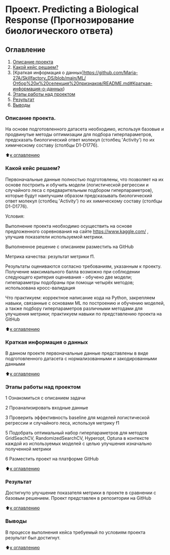 # Проект. Predicting a Biological Response (Прогнозирование биологического ответа)

## Оглавление
1. [Описание проекта](https://github.com/Maria-27A/Skillfactory_DS/blob/main/ML/Отбор%20и%20селекция%20признаков/README.md#Описание-проекта)
2. [Какой кейс решаем?](https://github.com/Maria-27A/Skillfactory_DS/blob/main/ML/Отбор%20и%20селекция%20признаков/README.md#Какой-кейс-решаем)
3. [Краткая информация о данных]https://github.com/Maria-27A/Skillfactory_DS/blob/main/ML/Отбор%20и%20селекция%20признаков/README.md#Краткая-информация-о-данных)
4. [Этапы работы над проектом](https://github.com/Maria-27A/Skillfactory_DS/blob/main/ML/Отбор%20и%20селекция%20признаков/README.md#Этапы-работы-над-проектом)
5. [Результат](https://github.com/Maria-27A/Skillfactory_DS/blob/main/ML/Отбор%20и%20селекция%20признаков/README.md#Результат)
6. [Выводы](https://github.com/Maria-27A/Skillfactory_DS/blob/main/ML/Отбор%20и%20селекция%20признаков/README.md#Выводы)

### Описание проекта.
На основе подготовленного датасета необходимо, используя базовые и продвинутые методы оптимизации для подбора гиперпараметров, предсказать биологический ответ молекул (столбец 'Activity') по их химическому составу (столбцы D1-D1776).

:arrow_up:[к оглавлению](https://github.com/Maria-27A/Skillfactory_DS/tree/main/ML/Отбор%20и%20селекция%20признаков/README.md#Оглавление)

### Какой кейс решаем?
Первоначальные данные полностью подготовлены, что позволяет на их основе построить и обучить модели (логистической регрессии и случайного леса с предварительным подбором гиперпараметров), которые будут наилучшим образом предсказывать биологический ответ молекул (столбец 'Activity') по их химическому составу (столбцы D1-D1776).

Условия:

Выполнение проекта необходимо осуществить на основе предложенного соревнования на сайте https://www.kaggle.com/ , улучшив показатели используемой метрики.

Выполненное решение с описанием разместить на GitHub

Метрика качества: результат метрики f1. 

Результаты оцениваются согласно требованиям, указанным к проекту. Получение максимального балла возможно при соблюдении следующего критерия оценивания - обучено две модели; гипепараметры подобраны при помощи четырёх методов; использована кросс-валидация

Что практикуем: корректное написание кода на Python, закрепляем  навыки, связанные с основами ML по построению и обучению моделей, а также подбору гиперпараметров различными методами для улучшения метрики; практикуем навыки по представлению проекта на GitHub

:arrow_up:[к оглавлению](https://github.com/Maria-27A/Skillfactory_DS/tree/main/ML/Отбор%20и%20селекция%20признаков/README.md#Оглавление)

### Краткая информация о данных
В данном проекте первоначальные данные представлены в виде подготовленного датасета с нормализованными и закодированными данными


:arrow_up:[к оглавлению](https://github.com/Maria-27A/Skillfactory_DS/tree/main/ML/Отбор%20и%20селекция%20признаков/README.md#Оглавление)

### Этапы работы над проектом

1 Ознакомиться с описанием задачи

2 Проанализировать входные данные

3 Проверить эффективность baseline для моделей логистической регрессии и случайного леса, используя метрику f1

5 Подобрать оптимальный набор гиперпараметров для методов GridSeachCV, RandomizedSearchCV, Hyperopt, Optuna в контексте каждой из используемых моделей с целью улучшения изначально полученной метрики

6 Разместить проект на платформе GitHub


:arrow_up:[к оглавлению](https://github.com/Maria-27A/Skillfactory_DS/tree/main/ML/Отбор%20и%20селекция%20признаков/README.md#Оглавление)

### Результат
Достигнуто улучшение показателя метрики в проекте в сравнении с базовым решением.
Проект представлен в репозитории на GitHub

:arrow_up:[к оглавлению](https://github.com/Maria-27A/Skillfactory_DS/tree/main/ML/Отбор%20и%20селекция%20признаков/README.md#Оглавление)

### Выводы
В процессе выполнения кейса требуемый по условиям проекта результат был достигнут.

:arrow_up:[к оглавлению](https://github.com/Maria-27A/Skillfactory_DS/tree/main/ML/Отбор%20и%20селекция%20признаков/README.md#Оглавление)
